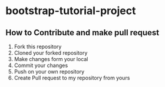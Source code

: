 # bootstrap-tutorial-project

## How to Contribute and make pull request

1. Fork this repository
2. Cloned your forked repository
3. Make changes form your local
4. Commit your changes
5. Push on your own repository
6. Create Pull request to my repository from yours

